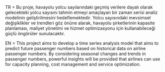 TR = Bu proje, havayolu yolcu sayılarındaki geçmiş verilere dayalı olarak gelecekteki yolcu sayısını tahmin etmeyi amaçlayan bir zaman serisi analiz modelinin geliştirilmesini hedeflemektedir. Yolcu sayısındaki mevsimsel değişiklikler ve trendleri göz önüne alarak, havayolu şirketlerinin kapasite planlaması, maliyet yönetimi ve hizmet optimizasyonu için kullanabileceği güçlü öngörüler sunulacaktır.

EN = This project aims to develop a time series analysis model that aims to predict future passenger numbers based on historical data on airline passenger numbers. By considering seasonal changes and trends in passenger numbers, powerful insights will be provided that airlines can use for capacity planning, cost management and service optimization.
